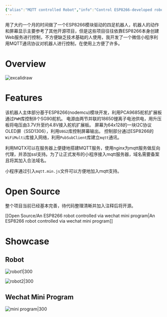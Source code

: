 ```yaml
---
{"alias":"MQTT controlled Robot","info":"Control ESP8266-developed robot by wechat mini program via mqtt","date":"2023-08-28T14:07","update":"2023-08-29T16:17","tags":["note/2023/08","note/tech"],"id":"note20230828140740","dg-publish":true,"noteIcon":2,"permalink":"/notes/tech/the-communication-between-wechat-mini-program-and-esp-8266/","dgPassFrontmatter":true,"created":"2023-08-28T14:07","updated":"2023-08-29T16:17"}
---
```



用了大约一个月的时间做了一个ESP8266模块驱动的四足机器人，机器人的动作和屏幕显示主要参考了其他开源项目，但是这些项目往往依靠ESP8266本身创建Web服务进行控制，不方便缺乏技术基础的人使用，我开发了一个微信小程序利用MQTT通讯协议对机器人进行控制，在使用上方便了许多。

# Overview
![excalidraw](https://cdn.jsdelivr.net/gh/blleng/images/upload/202308281558287.svg)

# Features
该机器人主体部分基于ESP8266(nodemcu)模块开发，利用PCA9685舵机扩展板通过`PWM`库控制8个SG90舵机。
电源由两节并联的18650锂离子电池供电，用升压板将电压由3.7V升至约4.8V接入舵机扩展板。
屏幕为64x128的一块I2C协议OLED屏（SSD1306），利用`U8G2`库控制屏幕输出。
控制部分通过ESP8266的`WiFiMulti`库接入网络，利用`PubSubClient`库建立`mqtt`通讯。

利用MQTX可以在服务器上便捷地搭建MQTT服务，使用nginx为mqtt服务做反向代理，并添加ssl支持。为了让正式发布的小程序接入mqtt服务器，域名需要备案且将其加入合法域名。

小程序通过引入`mqtt.min.js`文件可以方便地加入mqtt支持。

# Open Source
整个项目当前已经基本完善，待代码整理清晰并加入注释后将开源。

[[Open Source/An ESP8266 robot controlled via wechat mini program\|An ESP8266 robot controlled via wechat mini program]]

# Showcase
## Robot

![robot1|300](https://cdn.jsdelivr.net/gh/blleng/images/upload/202308281529331.jpg)

![robot2|300](https://cdn.jsdelivr.net/gh/blleng/images/upload/202308281529333.jpg)

## Wechat Mini Program
![mini program|300](https://cdn.jsdelivr.net/gh/blleng/images/upload/202308281534048.jpg)
